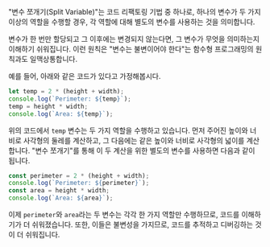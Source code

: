 "변수 쪼개기(Split Variable)"는 코드 리팩토링 기법 중 하나로, 하나의 변수가 두 가지 이상의 역할을 수행할 경우, 각 역할에 대해 별도의 변수를 사용하는 것을 의미합니다.

변수가 한 번만 할당되고 그 이후에는 변경되지 않는다면, 그 변수가 무엇을 의미하는지 이해하기 쉬워집니다. 이런 원칙은 "변수는 불변이어야 한다"는 함수형 프로그래밍의 원칙과도 일맥상통합니다.

예를 들어, 아래와 같은 코드가 있다고 가정해봅시다.

```js
let temp = 2 * (height + width);
console.log(`Perimeter: ${temp}`);
temp = height * width;
console.log(`Area: ${temp}`);
```

위의 코드에서 `temp` 변수는 두 가지 역할을 수행하고 있습니다. 먼저 주어진 높이와 너비로 사각형의 둘레를 계산하고, 그 다음에는 같은 높이와 너비로 사각형의 넓이를 계산합니다. "변수 쪼개기"를 통해 이 두 계산을 위한 별도의 변수를 사용하면 다음과 같이 됩니다.

```js
const perimeter = 2 * (height + width);
console.log(`Perimeter: ${perimeter}`);
const area = height * width;
console.log(`Area: ${area}`);
```

이제 `perimeter`와 `area`라는 두 변수는 각각 한 가지 역할만 수행하므로, 코드를 이해하기가 더 쉬워졌습니다. 또한, 이들은 불변성을 가지므로, 코드를 추적하고 디버깅하는 것이 더 쉬워집니다.